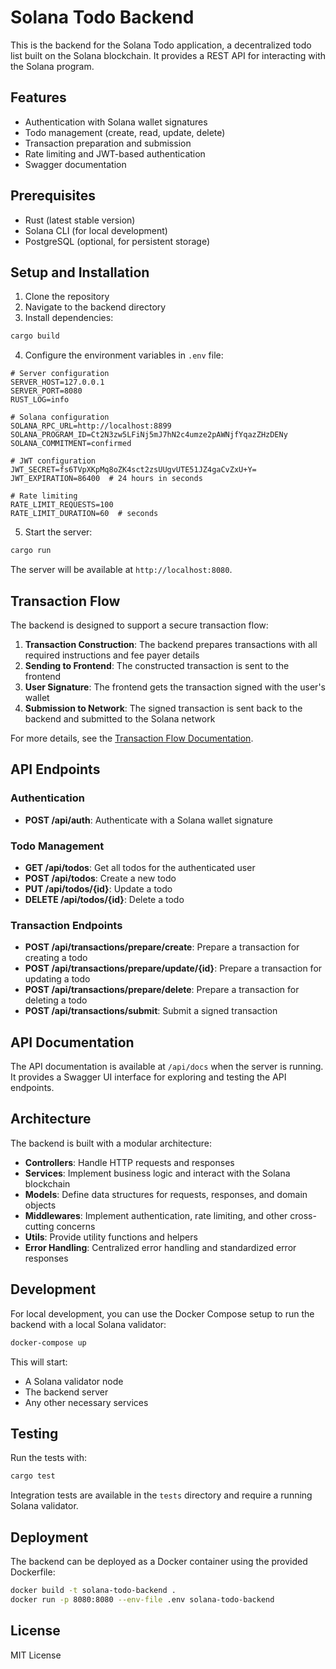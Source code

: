 # Solana Todo Backend

This is the backend for the Solana Todo application, a decentralized todo list built on the Solana blockchain. It provides a REST API for interacting with the Solana program.

## Features

- Authentication with Solana wallet signatures
- Todo management (create, read, update, delete)
- Transaction preparation and submission
- Rate limiting and JWT-based authentication
- Swagger documentation

## Prerequisites

- Rust (latest stable version)
- Solana CLI (for local development)
- PostgreSQL (optional, for persistent storage)

## Setup and Installation

1. Clone the repository
2. Navigate to the backend directory
3. Install dependencies:

```bash
cargo build
```

4. Configure the environment variables in `.env` file:

```
# Server configuration
SERVER_HOST=127.0.0.1
SERVER_PORT=8080
RUST_LOG=info

# Solana configuration
SOLANA_RPC_URL=http://localhost:8899
SOLANA_PROGRAM_ID=Ct2N3zw5LFiNj5mJ7hN2c4umze2pAWNjfYqazZHzDENy
SOLANA_COMMITMENT=confirmed

# JWT configuration
JWT_SECRET=fs6TVpXKpMq8oZK4sct2zsUUgvUTE51JZ4gaCvZxU+Y=
JWT_EXPIRATION=86400  # 24 hours in seconds

# Rate limiting
RATE_LIMIT_REQUESTS=100
RATE_LIMIT_DURATION=60  # seconds
```

5. Start the server:

```bash
cargo run
```

The server will be available at `http://localhost:8080`.

## Transaction Flow

The backend is designed to support a secure transaction flow:

1. **Transaction Construction**: The backend prepares transactions with all required instructions and fee payer details
2. **Sending to Frontend**: The constructed transaction is sent to the frontend 
3. **User Signature**: The frontend gets the transaction signed with the user's wallet
4. **Submission to Network**: The signed transaction is sent back to the backend and submitted to the Solana network

For more details, see the [Transaction Flow Documentation](../transaction_flow.md).

## API Endpoints

### Authentication

- **POST /api/auth**: Authenticate with a Solana wallet signature

### Todo Management

- **GET /api/todos**: Get all todos for the authenticated user
- **POST /api/todos**: Create a new todo
- **PUT /api/todos/{id}**: Update a todo
- **DELETE /api/todos/{id}**: Delete a todo

### Transaction Endpoints

- **POST /api/transactions/prepare/create**: Prepare a transaction for creating a todo
- **POST /api/transactions/prepare/update/{id}**: Prepare a transaction for updating a todo
- **POST /api/transactions/prepare/delete**: Prepare a transaction for deleting a todo
- **POST /api/transactions/submit**: Submit a signed transaction

## API Documentation

The API documentation is available at `/api/docs` when the server is running. It provides a Swagger UI interface for exploring and testing the API endpoints.

## Architecture

The backend is built with a modular architecture:

- **Controllers**: Handle HTTP requests and responses
- **Services**: Implement business logic and interact with the Solana blockchain
- **Models**: Define data structures for requests, responses, and domain objects
- **Middlewares**: Implement authentication, rate limiting, and other cross-cutting concerns
- **Utils**: Provide utility functions and helpers
- **Error Handling**: Centralized error handling and standardized error responses

## Development

For local development, you can use the Docker Compose setup to run the backend with a local Solana validator:

```bash
docker-compose up
```

This will start:
- A Solana validator node
- The backend server
- Any other necessary services

## Testing

Run the tests with:

```bash
cargo test
```

Integration tests are available in the `tests` directory and require a running Solana validator.

## Deployment

The backend can be deployed as a Docker container using the provided Dockerfile:

```bash
docker build -t solana-todo-backend .
docker run -p 8080:8080 --env-file .env solana-todo-backend
```

## License

MIT License 